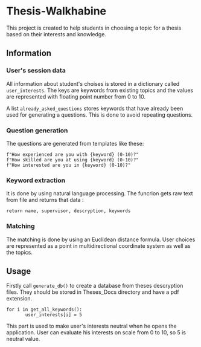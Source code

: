 # Thesis-Walkhabine

This project is created to help students in choosing a topic for a thesis based on their interests and knowledge. 

## Information

### User's session data
All information about student's choises is stored in a dictionary called `user_interests`.
The keys are keywords from existing topics and the values are represented with floating point number from 0 to 10.

A list `already_asked_questions` stores keywords that have already been used for generating a questions. This is done to avoid repeating questions.

### Question generation
The questions are generated from templates like these:
```
f"How experienced are you with {keyword} (0-10)?"
f"How skilled are you at using {keyword} (0-10)?"
f"How interested are you in {keyword} (0-10)?"
```

### Keyword extraction
It is done by using natural language processing. The funcrion gets raw text from file and returns that data :
```
return name, supervisor, descryption, keywords
```


### Matching
The matching is done by using an Euclidean distance formula. User choices are represented as a point in multidirectional coordinate system as well as the topics. 

## Usage

Firstly call `generate_db()` to create a database from theses descryption files.
They should be stored in Theses_Docs directory and have a pdf extension.

```
for i in get_all_keywords():
       user_interests[i] = 5
```
This part is used to make user's interests neutral when he opens the application.
User can evaluate his interests on scale from 0 to 10, so 5 is neutral value.
